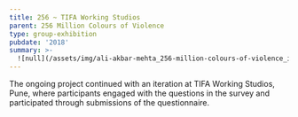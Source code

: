 ```yaml
---
title: 256 ~ TIFA Working Studios
parent: 256 Million Colours of Violence
type: group-exhibition
pubdate: '2018'
summary: >-
  ![null](/assets/img/ali-akbar-mehta_256-million-colours-of-violence_installation-view_tifa-working-studios-pune_2018.jpg)
---
```

The ongoing project continued with an iteration at TIFA Working Studios, Pune, where participants engaged with the questions in the survey and participated through submissions of the questionnaire.
